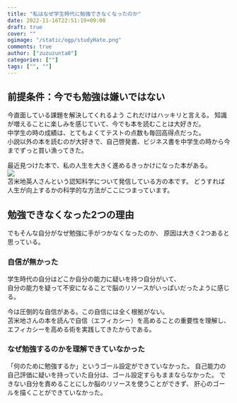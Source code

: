 ```yaml
---
title: "私はなぜ学生時代に勉強できなくなったのか"
date: 2022-11-16T22:51:19+09:00
draft: true
cover: ""
ogimage: "/static/ogp/studyHate.png"
comments: true
author: ["zuzuzunta0"]
categories: [""]
tags: ["", ""]
---
```


<!----------------------- ↓記事設計↓ ----------------------->


  <!-- 伝えたいこと -->

  <!-- ①掛け合わせ3つの狙うキーワード -->
  
  <!-- ②読者像 -->
    
  <!-- ③読者の悩み -->

  <!-- ④悩みが解決する条件 -->

  <!-- ⑤悩みの解決策 -->

  <!-- ⑥記事を読むメリット -->

  <!-- ⑦記事の信頼性 -->


<!----------------------- ↑記事設計↑ ----------------------->


<!----------------------- ↓記事内容↓ ----------------------->

  <!---- ↓リード文↓ ---->
   <!-- この記事を読む人の悩みに共感する -->

   <!-- この記事を読むことで何を得られるか、どんな価値が生まれるか -->

   <!-- この記事の根拠または信頼性 -->
  <!---- ↑リード文↑ ---->


  <!---- ↓本文↓ ---->
   <!-- 解決策 -->
  ## 前提条件：今でも勉強は嫌いではない  
  今直面している課題を解決してくれるよう
  これだけはハッキリと言える。
  知識が増えることに楽しみを感じていて、今でも本を読むことは大好きだ。  
  中学生の時の成績は、とてもよくてテストの点数も毎回高得点だった。  
  小説以外の本を読むのが大好きで、自己啓発書、ビジネス書を中学生の時から今までずっと買い漁ってきた。  

  最近見つけた本で、私の人生を大きく進めるきっかけになった本がある。  
  <a href="https://www.amazon.co.jp/gp/product/B00TQU56ZY?ie=UTF8&psc=1&linkCode=li3&tag=koheishimizu-22&linkId=0d54aaf6595c888d0ef14a18b1eb41ca&language=ja_JP&ref_=as_li_ss_il" target="_blank"><img border="0" src="//ws-fe.amazon-adsystem.com/widgets/q?_encoding=UTF8&ASIN=B00TQU56ZY&Format=_SL250_&ID=AsinImage&MarketPlace=JP&ServiceVersion=20070822&WS=1&tag=koheishimizu-22&language=ja_JP" ></a><img src="https://ir-jp.amazon-adsystem.com/e/ir?t=koheishimizu-22&language=ja_JP&l=li3&o=9&a=B00TQU56ZY" width="1" height="1" border="0" alt="" style="border:none !important; margin:0px !important;" />  
  苫米地英人さんという認知科学について発信している方の本です。
  どうすれば人生が向上するかの科学的な方法がここにつまっています。  

  
  ## 勉強できなくなった2つの理由
  でもそんな自分がなぜ勉強に手がつかなくなったのか、
  原因は大きく2つあると思っている。
  ### 自信が無かった
  学生時代の自分はどこか自分の能力に疑いを持つ自分がいて、  
  自分の能力を疑って不安になることで脳のリソースがいっぱいだったように感じる。

  今は圧倒的な自信がある。この自信には全く根拠がない。  
  苫米地さんの本を読んで自信（エフィカシー）を高めることの重要性を理解し、
  エフィカシーを高める術を実践してきたからである。  
  
  ### なぜ勉強するのかを理解できていなかった
  「何のために勉強するか」というゴール設定ができていなかった。
  自己能力の自己評価に疑いを持っていた自分は、ゴール設定すらもままならなかった。
  できない自分を責めることにしか脳のリソースを使うことができず、
  肝心のゴールを描くことができていなかった。

   <!-- 具体例 -->

   <!-- 理由 -->

   <!-- 反論への理解 -->

   <!-- 再度、主張 -->
  <!---- ↑本文↑ ---->

<!----------------------- ↑記事内容↑ ----------------------->